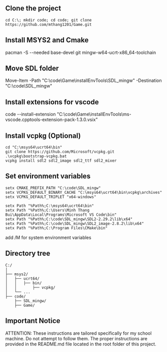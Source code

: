 ## Clone the project
`cd C:\; mkdir code; cd code; git clone https://github.com/mthang1201/Game.git`

## Install MSYS2 and Cmake
pacman -S --needed base-devel git mingw-w64-ucrt-x86_64-toolchain

## Move SDL folder
Move-Item -Path "C:\code\Game\installEnvTools\SDL_mingw" -Destination "C:\code\SDL_mingw"

## Install extensions for vscode
code --install-extension "C:\code\Game\installEnvTools\ms-vscode.cpptools-extension-pack-1.3.0.vsix"

## Install vcpkg (Optional)
```
cd "C:\msys64\ucrt64\bin"
git clone https://github.com/Microsoft/vcpkg.git
.\vcpkg\bootstrap-vcpkg.bat
vcpkg install sdl2 sdl2_image sdl2_ttf sdl2_mixer
```

## Set environment variables
```
setx CMAKE_PREFIX_PATH "C:\code\SDL_mingw"
setx VCPKG_DEFAULT_BINARY_CACHE "C:\msys64\ucrt64\bin\vcpkg\archives"
setx VCPKG_DEFAULT_TRIPLET "x64-windows"
```

```
setx Path "%Path%;C:\msys64\ucrt64\bin"
setx Path "%Path%;C:\Users\Minh Thang Bui\AppData\Local\Programs\Microsoft VS Code\bin"
setx Path "%Path%;C:\code\SDL_mingw\SDL2-2.29.2\lib\x64"
setx Path "%Path%;C:\code\SDL_mingw\SDL2_image-2.8.2\lib\x64"
setx Path "%Path%;C:\Program Files\CMake\bin"
```
add /M for system environment variables

## Directory tree
```
C:/
│
├── msys2/
│   ├── ucrt64/
│   │   ├── bin/
│   │       ├── vcpkg/
│   └── ...
├── code/
    ├── SDL_mingw/
    ├── Game/
```

## Important Notice
ATTENTION: These instructions are tailored specifically for my school machine. Do not attempt to follow them. The proper instructions are provided in the README.md file located in the root folder of this project.